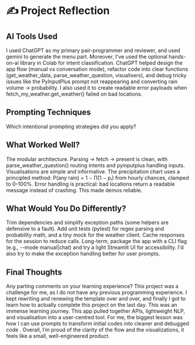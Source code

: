 # ✍️ Project Reflection

## AI Tools Used

I used ChatGPT as my primary pair-programmer and reviewer, and used gemini to generate the menu part. Moreover, I've used the optional hands-on-ai library in Colab for intent classification. ChatGPT helped design the app flow (manual vs conversation mode), refactor code into clear functions (get_weather_data, parse_weather_question, visualisers), and debug tricky issues like the PyInputPlus prompt not reappearing and converting rain volume → probability. I also used it to create readable error payloads when fetch_my_weather.get_weather() failed on bad locations.

## Prompting Techniques
  Which intentional prompting strategies did you apply?

## What Worked Well?
The modular architecture. Parsing → fetch → present is clean, with parse_weather_question() routing intents and pyinputplus handling inputs. Visualisations are simple and informative. The precipitation chart uses a principled method: P(any rain) = 1 − ∏(1 − pᵢ) from hourly chances, clamped to 0–100%. Error handling is practical: bad locations return a readable message instead of crashing. This made demos reliable.

## What Would You Do Differently?
Trim dependencies and simplify exception paths (some helpers are defensive to a fault). Add unit tests (pytest) for regex parsing and probability math, and a tiny mock for the weather client. Cache responses for the session to reduce calls. Long-term, package the app with a CLI flag (e.g., --mode manual|chat) and try a light Streamlit UI for accessibility.
I'd also try to make the exception handling better for user prompts.
## Final Thoughts
Any parting comments on your learning experience?
This project was a challenge for me, as I do not have any previous programming experience. I kept rewriting and renewing the template over and over, and finally I got to learn how to actually complete this project on the last day. This was an immense learning journey. This app pulled together APIs, lightweight NLP, and visualisation into a user-centred tool. For me, the biggest lesson was how I can use prompts to transform initial codes into cleaner and debugged code . Overall, I’m proud of the clarity of the flow and the visualizations, it feels like a small, well-engineered product.
